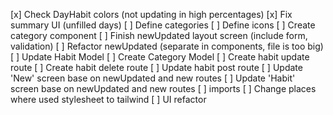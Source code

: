 [x] Check DayHabit colors (not updating in high percentages)
[x] Fix summary UI (unfilled days)
[ ] Define categories
[ ] Define icons
[ ] Create category component
[ ] Finish newUpdated layout screen (include form, validation)
[ ] Refactor newUpdated (separate in components, file is too big)
[ ] Update Habit Model
[ ] Create Category Model
[ ] Create habit update route
[ ] Create habit delete route
[ ] Update habit post route
[ ] Update 'New' screen base on newUpdated and new routes
[ ] Update 'Habit' screen base on newUpdated and new routes
[ ] imports
[ ] Change places where used stylesheet to tailwind
[ ] UI refactor

